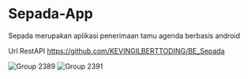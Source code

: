# Sepada-App
Sepada merupakan aplikasi penerimaan tamu agenda berbasis android

Url RestAPI https://github.com/KEVINGILBERTTODING/BE_Sepada

![Group 2389](https://github.com/KEVINGILBERTTODING/Sepada-App/assets/79959818/19c62acd-44f3-4a3a-99d5-b85671a3d2bf)
![Group 2391](https://github.com/KEVINGILBERTTODING/Sepada-App/assets/79959818/f2cd15b5-1097-42bc-b5ad-94e7c950a170)
